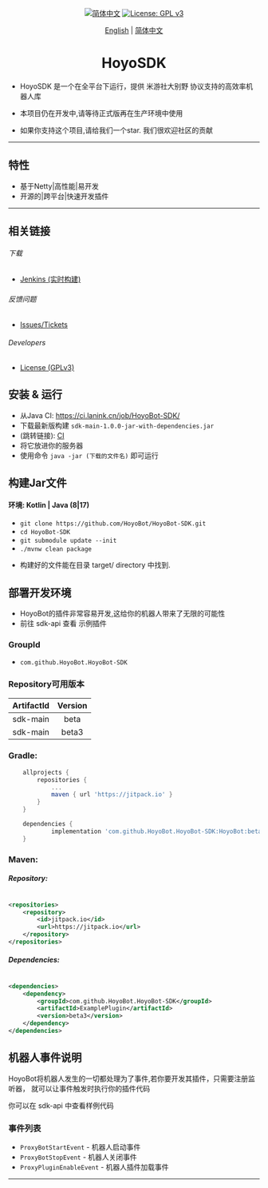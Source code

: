 <div align="center">

[![简体中文](https://img.shields.io/badge/简体中文-100%25-green?style=flat-square)](https://github.com/HoyoBot/HoyoBot-SDK/blob/main/README.md)
[![License: GPL v3](https://img.shields.io/badge/License-GPL%20v3-blue.svg?style=flat-square)](https://github.com/HoyoBot/HoyoBot-SDK/blob/main/LICENSE)

[English](README.md) | [简体中文](README_CH.md)

</div>


<div align="center">

# HoyoSDK

</div>

- HoyoSDK 是一个在全平台下运行，提供 米游社大别野 协议支持的高效率机器人库
- 本项目仍在开发中,请等待正式版再在生产环境中使用

- 如果你支持这个项目,请给我们一个star. 我们很欢迎社区的贡献

---------

## 特性

- 基于Netty|高性能|易开发
- 开源的|跨平台|快速开发插件

---------

## 相关链接

###### 下载

* [Jenkins (实时构建)](https://ci.lanink.cn/job/HoyoBot-SDK/)

###### 反馈问题

* [Issues/Tickets](https://github.com/HoyoBot/HoyoBot-SDK/issues)

###### Developers

* [License (GPLv3)](https://github.com/HoyoBot/HoyoBot-SDK/blob/main/LICENSE)

## 安装 & 运行

- 从Java CI: https://ci.lanink.cn/job/HoyoBot-SDK/
- 下载最新版构建 `sdk-main-1.0.0-jar-with-dependencies.jar`
- (跳转链接): [CI](https://ci.lanink.cn/job/HoyoBot-SDK/)
- 将它放进你的服务器
- 使用命令 `java -jar (下载的文件名)` 即可运行

## 构建Jar文件

#### 环境: Kotlin | Java (8|17)

- `git clone https://github.com/HoyoBot/HoyoBot-SDK.git`
- `cd HoyoBot-SDK`
- `git submodule update --init`
- `./mvnw clean package`

* 构建好的文件能在目录 target/ directory 中找到.

## 部署开发环境

- HoyoBot的插件非常容易开发,这给你的机器人带来了无限的可能性
- 前往 sdk-api 查看 示例插件

### GroupId

- `com.github.HoyoBot.HoyoBot-SDK`

### Repository可用版本

| ArtifactId | Version |
|:----------:|:-------:|
|  sdk-main  |  beta   |
|  sdk-main  |  beta3  |

### Gradle:

```gradle
	allprojects {
		repositories {
			...
			maven { url 'https://jitpack.io' }
		}
	}

	dependencies {
	        implementation 'com.github.HoyoBot.HoyoBot-SDK:HoyoBot:beta'
	}
```

### Maven:

##### Repository:

```xml

<repositories>
    <repository>
        <id>jitpack.io</id>
        <url>https://jitpack.io</url>
    </repository>
</repositories>
```

##### Dependencies:

```xml

<dependencies>
    <dependency>
        <groupId>com.github.HoyoBot.HoyoBot-SDK</groupId>
        <artifactId>ExamplePlugin</artifactId>
        <version>beta3</version>
    </dependency>
</dependencies>
```

## 机器人事件说明

HoyoBot将机器人发生的一切都处理为了事件,若你要开发其插件，只需要注册监听器，
就可以让事件触发时执行你的插件代码

你可以在 sdk-api 中查看样例代码

### 事件列表

- `ProxyBotStartEvent` - 机器人启动事件
- `ProxyBotStopEvent` - 机器人关闭事件
- `ProxyPluginEnableEvent` - 机器人插件加载事件

---------